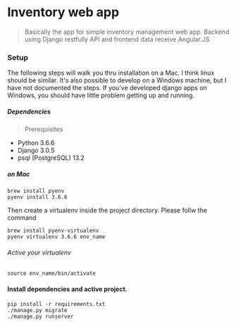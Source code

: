 # Inventory web app

> Basically the app for simple inventory management web app. Backend using Django restfully API and frontend data receive Angular.JS

### Setup

The following steps will walk you thru installation on a Mac. I think linux should be similar. It's also possible to develop on a Windows machine, but I have not documented the steps. If you've developed django apps on Windows, you should have little problem getting up and running.

##### Dependencies
> Prerequisites

- Python 3.6.6
- Django 3.0.5
- psql (PostgreSQL) 13.2

##### on Mac
```
brew install pyenv
pyenv install 3.6.6
```

Then create a virtualenv inside the project directory. Please follw the command
```
brew install pyenv-virtualenv
pyenv virtualenv 3.6.6 env_name
```
###### Active your virtualenv
``` source env_name/bin/activate ```

#### Install dependencies and active project.
```
pip install -r requirements.txt
./manage.py migrate
./manage.py runserver
```
